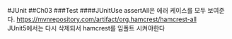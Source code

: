 #JUnit
##Ch03
###Test
####JUnitUse
assertAll은 에러 케이스를 모두 보여준다.
https://mvnrepository.com/artifact/org.hamcrest/hamcrest-all  
JUnit5에서는 다시 삭제되서 hamcrest를 임폴트 시켜야한다  
